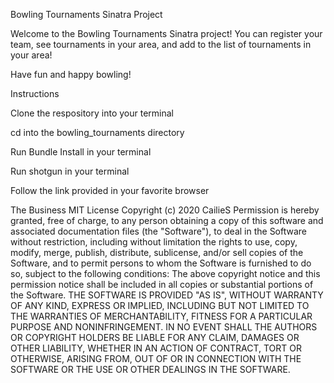 Bowling Tournaments Sinatra Project

Welcome to the Bowling Tournaments Sinatra project! You can register your team, see tournaments in your area, and add to the list of tournaments in your area! 

Have fun and happy bowling!

Instructions

Clone the respository into your terminal

cd into the bowling_tournaments directory

Run Bundle Install in your terminal

Run shotgun in your terminal

Follow the link provided in your favorite browser



The Business
MIT License
Copyright (c) 2020 CailieS
Permission is hereby granted, free of charge, to any person obtaining a copy
of this software and associated documentation files (the "Software"), to deal
in the Software without restriction, including without limitation the rights
to use, copy, modify, merge, publish, distribute, sublicense, and/or sell
copies of the Software, and to permit persons to whom the Software is
furnished to do so, subject to the following conditions:
The above copyright notice and this permission notice shall be included in all
copies or substantial portions of the Software.
THE SOFTWARE IS PROVIDED "AS IS", WITHOUT WARRANTY OF ANY KIND, EXPRESS OR
IMPLIED, INCLUDING BUT NOT LIMITED TO THE WARRANTIES OF MERCHANTABILITY,
FITNESS FOR A PARTICULAR PURPOSE AND NONINFRINGEMENT. IN NO EVENT SHALL THE
AUTHORS OR COPYRIGHT HOLDERS BE LIABLE FOR ANY CLAIM, DAMAGES OR OTHER
LIABILITY, WHETHER IN AN ACTION OF CONTRACT, TORT OR OTHERWISE, ARISING FROM,
OUT OF OR IN CONNECTION WITH THE SOFTWARE OR THE USE OR OTHER DEALINGS IN THE
SOFTWARE.